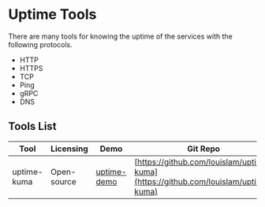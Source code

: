 # Uptime Tools

There are many tools for knowing the uptime of the services with the following protocols. 
- HTTP
- HTTPS
- TCP
- Ping
- gRPC
- DNS

## Tools List 
| Tool | Licensing | Demo | Git Repo |
|--|--|--|--|
|uptime-kuma|Open-source|[uptime-demo](https://demo.uptime.kuma.pet)|[https://github.com/louislam/uptime-kuma](https://github.com/louislam/uptime-kuma)|